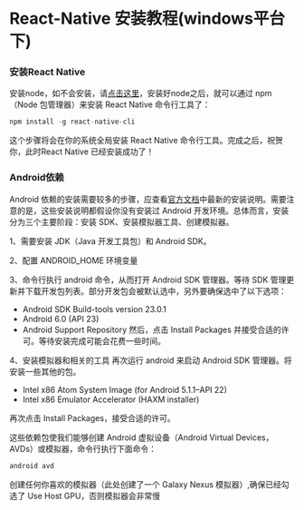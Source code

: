# React-Native 安装教程(windows平台下)
### 安装React Native
安装node，如不会安装，请[点击这里](https://github.com/kiss19861127/nodejs-demo/blob/master/README.md)，安装好node之后，就可以通过 npm（Node 包管理器）来安装 React Native 命令行工具了：
```javascript
npm install -g react-native-cli
```
这个步骤将会在你的系统全局安装 React Native 命令行工具。完成之后，祝贺你，此时React Native 已经安装成功了！
### Android依赖
Android 依赖的安装需要较多的步骤，应查看[官方文档](https://facebook.github.io/react-native/docs/android-setup.html)中最新的安装说明。需要注意的是，这些安装说明都假设你没有安装过 Android 开发环境。总体而言，安装分为三个主要阶段：安装 SDK、安装模拟器工具、创建模拟器。

1、需要安装 JDK（Java 开发工具包）和 Android SDK。

2、配置 ANDROID_HOME 环境变量

3、命令行执行 android 命令，从而打开 Android SDK 管理器。等待 SDK 管理更新并下载开发包列表。部分开发包会被默认选中，另外要确保选中了以下选项：
* Android SDK Build-tools version 23.0.1
* Android 6.0 (API 23)
* Android Support Repository
然后，点击 Install Packages 并接受合适的许可。等待安装完成可能会花费一些时间。

4、安装模拟器和相关的工具
再次运行 android 来启动 Android SDK 管理器。将安装一些其他的包。
* Intel x86 Atom System Image (for Android 5.1.1–API 22)
* Intel x86 Emulator Accelerator (HAXM installer)

再次点击 Install Packages，接受合适的许可。

这些依赖包使我们能够创建 Android 虚拟设备（Android Virtual Devices，AVDs）或模拟器，命令行执行下面命令：
```javascript
android avd
```
创建任何你喜欢的模拟器（此处创建了一个 Galaxy Nexus 模拟器）,确保已经勾选了 Use Host GPU，否则模拟器会非常慢
